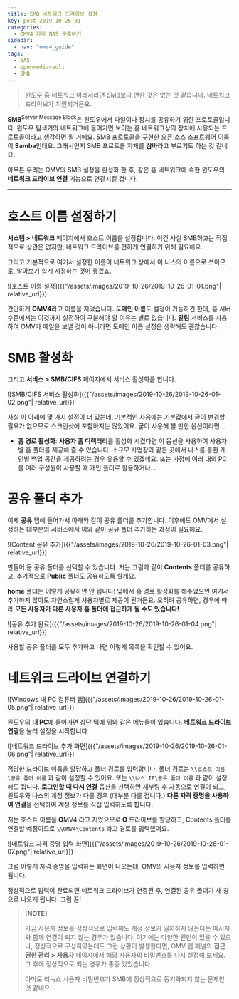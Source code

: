 ```yaml
---
title: SMB 네트워크 드라이브 설정
key: post-2019-10-26-01
categories:
  - OMV4 자작 NAS 구축하기
sidebar:
  - nav: "omv4_guide"
tags:
  - NAS
  - openmediavault
  - SMB
---
```


> 윈도우 홈 네트워크 아래서라면 SMB보다 편한 것은 없는 것 같습니다. 네트워크 드라이브가 지원되거든요.

<!--more-->

**SMB**<sup>Server Message Block</sup>은 윈도우에서 파일이나 장치를 공유하기 위한 프로토콜입니다. 윈도우 탐색기의 네트워크에 들어가면 보이는 홈 네트워크상의 장치에 사용되는 프로토콜이라고 생각하면 될 거에요. SMB 프로토콜을 구현한 오픈 소스 소프트웨어 이름이 **Samba**인데요. 그래서인지 SMB 프로토콜 자체를 **삼바**라고 부르기도 하는 것 같네요.

아무튼 우리는 OMV의 SMB 설정을 환성화 한 후, 같은 홈 네트워크에 속한 윈도우의 **네트워크 드라이브 연결** 기능으로 연결시킬 겁니다.

---

# 호스트 이름 설정하기

**시스템 > 네트워크** 페이지에서 호스트 이름을 설정합니다. 이건 사실 SMB하고는 직접적으로 상관은 없지만, 네트워크 드라이브를 편하게 연결하기 위해 필요해요.

그리고 기본적으로 여기서 설정한 이름이 네트워크 상에서 이 나스의 이름으로 쓰이므로, 알아보기 쉽게 지정하는 것이 좋겠죠.

![호스트 이름 설정]({{"/assets/images/2019-10-26/2019-10-26-01-01.png"| relative_url}})

간단하게 **OMV4**라고 이름을 지었습니다. **도메인 이름**도 설정이 가능하긴 한데, 홈 서버 수준에서는 이것까지 설정하여 구분해야 할 이유는 별로 없습니다. **알림** 서비스를 사용하여 OMV가 메일을 보낼 것이 아니라면 도메인 이름 설정은 생략해도 괜찮습니다.

# SMB 활성화

그리고 **서비스 > SMB/CIFS** 페이지에서 서비스 활성화를 합니다.

![SMB/CIFS 서비스 활성화]({{"/assets/images/2019-10-26/2019-10-26-01-02.png"| relative_url}})

사실 이 아래에 몇 가지 설정이 더 있는데, 기본적인 사용에는 기본값에서 굳이 변경할 필요가 없으므로 스크린샷에 포함하지는 않았어요. 굳이 사용해 볼 만한 옵션이라면...

- **홈 경로 활성화**: **사용자 홈 디렉터리**를 활성화 시켰다면 이 옵션을 사용하여 사용자별 홈 폴더를 제공해 줄 수 있습니다. 소규모 사업장과 같은 곳에서 나스를 통한 개인별 백업 공간을 제공하려는 경우 유용할 수 있겠네요. 또는 가정에 여러 대의 PC를 여러 구성원이 사용할 때 개인 폴더로 활용하거나...

# 공유 폴더 추가

이제 **공유** 탭에 들어가서 아래와 같이 공유 폴더를 추가합니다. 이후에도 OMV에서 설정하는 대부분의 서비스에서 이와 같이 공유 폴더 추가하는 과정이 필요해요.

![Content 공유 추가]({{"/assets/images/2019-10-26/2019-10-26-01-03.png"| relative_url}})

만들어 둔 공유 폴더를 선택할 수 있습니다. 저는 그림과 같이 **Contents** 폴더를 공유하고, 추가적으로 **Public** 폴더도 공유하도록 할게요.

**home** 폴더는 이렇게 공유하면 안 됩니다! 앞에서 홈 경로 활성화를 해주었으면 여기서 추가하지 않아도 자연스럽게 사용자별로 제공이 된거든요. 오히려 공유하면, 경우에 따라 **모든 사용자가 다른 사용자 홈 폴더에 접근하게 될 수도 있습니다!**

![공유 추가 완료]({{"/assets/images/2019-10-26/2019-10-26-01-04.png"| relative_url}})

사용할 공유 폴더를 모두 추가하고 나면 이렇게 목록을 확인할 수 있어요.

# 네트워크 드라이브 연결하기

![Windows 내 PC 컴퓨터 탭]({{"/assets/images/2019-10-26/2019-10-26-01-05.png"| relative_url}})

윈도우의 **내 PC**에 들어가면 상단 탭에 위와 같은 메뉴들이 있습니다. **네트워크 드라이브 연결**을 눌러 설정을 시작합니다.

![네트워크 드라이브 추가 화면]({{"/assets/images/2019-10-26/2019-10-26-01-06.png"| relative_url}})

적당한 드라이브 이름을 할당하고 폴더 경로를 입력합니다. 폴더 경로는 `\\호스트 이름\공유 폴더 이름` 과 같이 설정할 수 있어요. 또는 `\\나스 IP\공유 폴더 이름` 과 같이 설정해도 됩니다. **로그인할 때 다시 연결** 옵션을 선택하면 재부팅 후 자동으로 연결이 되고, 윈도우와 나스의 계정 정보가 다를 경우 (대부분 다를 겁니다.) **다른 자격 증명을 사용하여 연결**을 선택하여 계정 정보를 직접 입력하도록 합니다.

저는 호스트 이름을 **O**MV4 라고 지었으므로 **O** 드라이브를 할당하고, Contents 폴더를 연결할 예정이므로 `\\OMV4\Contents` 라고 경로를 입력했어요.

![네트워크 자격 증명 입력 화면]({{"/assets/images/2019-10-26/2019-10-26-01-07.png"| relative_url}})

그럼 이렇게 자격 증명을 입력하는 화면이 나오는데, OMV의 사용자 정보를 입력하면 됩니다.

정상적으로 입력이 완료되면 네트워크 드라이브가 연결된 후, 연결된 공유 폴더가 새 창으로 나오게 됩니다. 그럼 끝!

> **[NOTE]**
>
> 가끔 사용자 정보를 정상적으로 입력해도 계정 정보가 일치하지 않는다는 메시지와 함께 연결이 되지 않는 경우가 있습니다. 여기에는 다양한 원인이 있을 수 있으나, 정상적으로 구성하였는데도 그런 상황이 발생한다면, OMV 웹 패널의 **접근 권한 관리 > 사용자** 페이지에서 해당 사용자의 비밀번호를 다시 설정해 보세요. 그 후에 정상적으로 되는 경우가 종종 있었습니다.
>
> 아마도 리눅스 사용자 비밀번호가 SMB에 정상적으로 동기화되지 않는 문제인 것 같네요.
